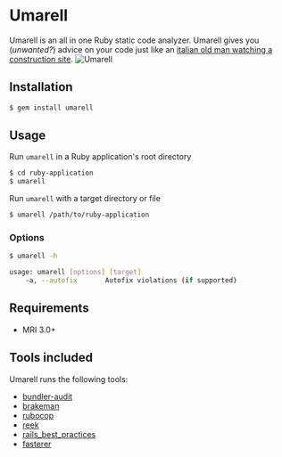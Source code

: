# Umarell

Umarell is an all in one Ruby static code analyzer.
Umarell gives you (*unwanted?*) advice on your code just like an [italian old man watching a construction site](https://en.wikipedia.org/wiki/Umarell).
![Umarell](https://raw.githubusercontent.com/nebulab/umarell/master/assets/umarell.jpg?raw=true "Umarell")

## Installation

```sh
$ gem install umarell
```

## Usage

Run `umarell` in a Ruby application's root directory

```sh
$ cd ruby-application
$ umarell
```

Run `umarell` with a target directory or file

```sh
$ umarell /path/to/ruby-application
```

### Options

```sh
$ umarell -h

usage: umarell [options] [target]
    -a, --autofix       Autofix violations (if supported)
```

## Requirements

* MRI 3.0+

## Tools included

Umarell runs the following tools:
- [bundler-audit](https://github.com/rubysec/bundler-audit)
- [brakeman](https://github.com/presidentbeef/brakeman)
- [rubocop](https://github.com/rubocop-hq/rubocop)
- [reek](https://github.com/troessner/reek)
- [rails_best_practices](https://github.com/flyerhzm/rails_best_practices)
- [fasterer](https://github.com/DamirSvrtan/fasterer)
